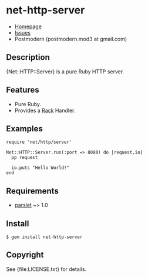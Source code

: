 # net-http-server

* [Homepage](http://github.com/postmodern/net-http-server)
* [Issues](http://github.com/postmodern/net-http-server/issues)
* Postmodern (postmodern.mod3 at gmail.com)

## Description

{Net::HTTP::Server} is a pure Ruby HTTP server.

## Features

* Pure Ruby.
* Provides a [Rack](http://rack.rubyforge.org/) Handler.

## Examples

    require 'net/http/server'

    Net::HTTP::Server.run(:port => 8080) do |request,io|
      pp request

      io.puts "Hello World!"
    end

## Requirements

* [parslet](http://rubygems.org/gems/parslet) ~> 1.0

## Install

    $ gem install net-http-server

## Copyright

See {file:LICENSE.txt} for details.
